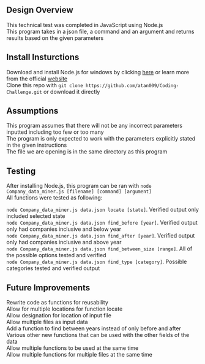 ## Design Overview
This technical test was completed in JavaScript using Node.js  
This program takes in a json file, a command and an argument and returns results based on the given parameters

## Install Insturctions
Download and install Node.js for windows by clicking [here](https://nodejs.org/dist/v10.8.0/node-v10.8.0-x64.msi)
or learn more from the official [website](https://nodejs.org/en/)  
Clone this repo with `git clone https://github.com/atan009/Coding-Challenge.git` or download it directly

## Assumptions
This program assumes that there will not be any incorrect parameters inputted including too few or too many  
The program is only expected to work with the parameters explicitly stated in the given instructions  
The file we are opening is in the same directory as this program  

## Testing
After installing Node.js, this program can be ran with `node Company_data_miner.js [filename] [command] [argument]`  
All functions were tested as following:

`node Company_data_miner.js data.json locate [state]`. Verified output only included selected state  
`node Company_data_miner.js data.json find_before [year]`. Verified output only had companies inclusive and below year  
`node Company_data_miner.js data.json find_after [year]`. Verified output only had companies inclusive and above year  
`node Company_data_miner.js data.json find_between_size [range]`. All of the possible options tested and verified  
`node Company_data_miner.js data.json find_type [category]`. Possible categories tested and verified output  

## Future Improvements
Rewrite code as functions for reusability  
Allow for multiple locations for function locate  
Allow designation for location of input file  
Allow multiple files as input data  
Add a function to find between years instead of only before and after  
Various other new functions that can be used with the other fields of the data  
Allow multiple functions to be used at the same time  
Allow multiple functions for multiple files at the same time
